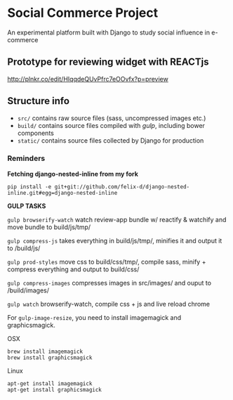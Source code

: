 # Social Commerce Project
An experimental platform built with Django to study social influence in e-commerce

## Prototype for reviewing widget with REACTjs

http://plnkr.co/edit/HIqqdeQUvPfrc7eOOvfx?p=preview

## Structure info

* `src/` contains raw source files (sass, uncompressed images etc.)
* `build/` contains source files compiled with *gulp*, including bower components
* `static/` contains source files collected by Django for production

### Reminders
**Fetching django-nested-inline from my fork**

`pip install -e git+git://github.com/felix-d/django-nested-inline.git#egg=django-nested-inline`

**GULP TASKS**

`gulp browserify-watch` watch review-app bundle w/ reactify & watchify and move bundle to build/js/tmp/

`gulp compress-js` takes everything in build/js/tmp/, minifies it and output it to /build/js/

`gulp prod-styles` move css to build/css/tmp/, compile sass, minify + compress everything and output to build/css/

`gulp compress-images` compresses images in src/images/ and ouput to /build/images/

`gulp watch` browserify-watch, compile css + js and live reload chrome

For `gulp-image-resize`, you need to install imagemagick and graphicsmagick.

OSX

```
brew install imagemagick
brew install graphicsmagick
```

Linux

```
apt-get install imagemagick
apt-get install graphicsmagick
```

